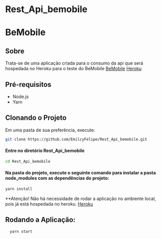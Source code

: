 # Rest_Api_bemobile

# BeMobile

## Sobre
Trata-se de uma aplicação criada para o consumo da api que será hospedada no Heroku para o  teste do BeMobile [BeMobile](https://github.com/BeMobile/desafio-mobile)
[Heroku](https://rest-api-bemobile.herokuapp.com/collaborators)

## Pré-requisitos
- Node.js 
- Yarn 

## Clonando o Projeto
Em uma pasta de sua preferência, execute:
```bash
git clone https://github.com/EmilcyFelipe/Rest_Api_bemobile.git
```
  
#### Entre no diretório Rest_Api_bemobile
```bash
cd Rest_Api_bemobile
```

#### Na pasta do projeto, execute o seguinte comando para instalar a pasta node_modules com as dependências do projeto:
```bash
yarn install
```
 
**Atenção! Não há necessidade de rodar a aplicação no ambiente local, pois já está hospedada no heroku. 
[Heroku](https://rest-api-bemobile.herokuapp.com/collaborators)
## Rodando a Aplicação:

```bash
  yarn start 
```
